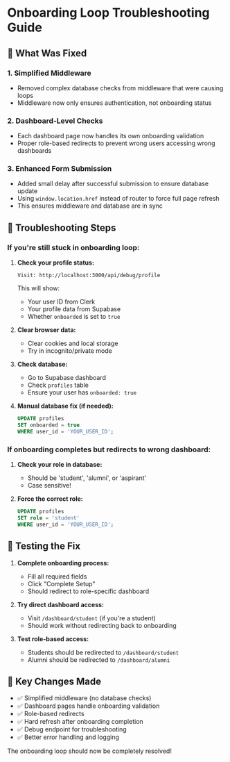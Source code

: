 # Onboarding Loop Troubleshooting Guide

## 🔧 What Was Fixed

### 1. **Simplified Middleware** 
- Removed complex database checks from middleware that were causing loops
- Middleware now only ensures authentication, not onboarding status

### 2. **Dashboard-Level Checks**
- Each dashboard page now handles its own onboarding validation
- Proper role-based redirects to prevent wrong users accessing wrong dashboards

### 3. **Enhanced Form Submission**
- Added small delay after successful submission to ensure database update
- Using `window.location.href` instead of router to force full page refresh
- This ensures middleware and database are in sync

## 🐛 Troubleshooting Steps

### If you're still stuck in onboarding loop:

1. **Check your profile status:**
   ```
   Visit: http://localhost:3000/api/debug/profile
   ```
   This will show:
   - Your user ID from Clerk
   - Your profile data from Supabase  
   - Whether `onboarded` is set to `true`

2. **Clear browser data:**
   - Clear cookies and local storage
   - Try in incognito/private mode

3. **Check database:**
   - Go to Supabase dashboard
   - Check `profiles` table
   - Ensure your user has `onboarded: true`

4. **Manual database fix (if needed):**
   ```sql
   UPDATE profiles 
   SET onboarded = true 
   WHERE user_id = 'YOUR_USER_ID';
   ```

### If onboarding completes but redirects to wrong dashboard:

1. **Check your role in database:**
   - Should be 'student', 'alumni', or 'aspirant'
   - Case sensitive!

2. **Force the correct role:**
   ```sql
   UPDATE profiles 
   SET role = 'student' 
   WHERE user_id = 'YOUR_USER_ID';
   ```

## 🚀 Testing the Fix

1. **Complete onboarding process:**
   - Fill all required fields
   - Click "Complete Setup"
   - Should redirect to role-specific dashboard

2. **Try direct dashboard access:**
   - Visit `/dashboard/student` (if you're a student)
   - Should work without redirecting back to onboarding

3. **Test role-based access:**
   - Students should be redirected to `/dashboard/student`
   - Alumni should be redirected to `/dashboard/alumni`

## 📝 Key Changes Made

- ✅ Simplified middleware (no database checks)
- ✅ Dashboard pages handle onboarding validation
- ✅ Role-based redirects
- ✅ Hard refresh after onboarding completion
- ✅ Debug endpoint for troubleshooting
- ✅ Better error handling and logging

The onboarding loop should now be completely resolved!